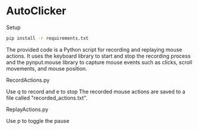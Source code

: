 # AutoClicker

Setup
```bash
pip install -r requirements.txt
```

The provided code is a Python script for recording and replaying mouse actions. It uses the keyboard library to start and stop the recording process and the pynput.mouse library to capture mouse events such as clicks, scroll movements, and mouse position.

RecordActions.py

Use q to record and e to stop
The recorded mouse actions are saved to a file called "recorded_actions.txt".

ReplayActions.py

Use p to toggle the pause

